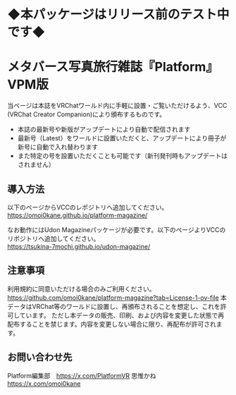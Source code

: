 # ◆本パッケージはリリース前のテスト中です◆

# メタバース写真旅行雑誌『Platform』VPM版

当ページは本誌をVRChatワールド内に手軽に設置・ご覧いただけるよう、VCC (VRChat Creator Companion)により頒布するものです。
* 本誌の最新号や新版がアップデートにより自動で配信されます
* 最新号（Latest）をワールドに設置いただくと、アップデートにより冊子が新号に自動で入れ替わります
* また特定の号を設置いただくことも可能です（新刊発刊時もアップデートはされません）

## 導入方法
以下のページからVCCのレポジトリへ追加してください。  
https://omoi0kane.github.io/platform-magazine/

なお動作にはUdon Magazineパッケージが必要です。以下のページよりVCCのリポジトリへ追加してください。  
https://tsukina-7mochi.github.io/udon-magazine/


## 注意事項
利用規約に同意いただける場合のみご利用ください。https://github.com/omoi0kane/platform-magazine?tab=License-1-ov-file
本データはVRChat等のワールドに設置し、再頒布されることを想定し、これを許可しています。
ただし本データの販売、印刷、および内容を変更した状態で再配布することを禁じます。内容を変更しない場合に限り、再配布が許可されます。

## お問い合わせ先
Platform編集部　https://x.com/PlatformVR
思惟かね　https://x.com/omoi0kane
